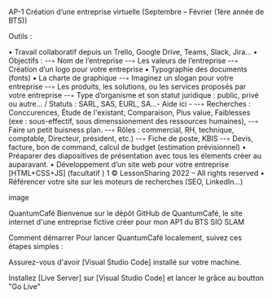 AP-1 Création d’une entreprise virtuelle
(Septembre – Février (1ère année de BTS))

Outils :

• Travail collaboratif depuis un Trello, Google Drive, Teams, Slack, Jira…
• Objectifs :
--◦ Nom de l’entreprise
--◦ Les valeurs de l’entreprise
--◦ Création d’un logo pour votre entreprise
▪ Typographie des documents (fonts)
▪ La charte de graphique
--◦ Imaginez un slogan pour votre entreprise
--◦ Les produits, les solutions, ou les services proposés par votre entreprise
--◦ Type d’organisme et son statut juridique : public, privé ou autre… / Statuts : SARL, SAS, EURL, SA…- Aide ici -
--◦ Recherches : Conccurences, Étude de l'existant, Comparaison, Plus value, Faiblesses (exe : sous-effectif, sous dimenssionement des ressources humaines),
--◦ Faire un petit buisness plan.
--◦ Rôles : commercial, RH, technique, comptable, Directeur, président, etc.)
--◦ Fiche de poste, KBIS
--◦ Devis, facture, bon de command, calcul de budget (estimation prévisionnel)
• Préaparer des diapositives de présentation avec tous les élements créer au auparavant.
• Développement d’un site web pour votre entreprise [HTML+CSS+JS] (facultatif )
1 © LessonSharing 2022 – All rights reserved
• Référencer votre site sur les moteurs de recherches (SEO, LinkedIn...)


image

QuantumCafé
Bienvenue sur le dépôt GitHub de QuantumCafé, le site internet d'une entreprise fictive créer pour mon AP1 du BTS SIO SLAM

Comment démarrer
Pour lancer QuantumCafé localement, suivez ces étapes simples :

Assurez-vous d'avoir [Visual Studio Code] installé sur votre machine.

Installez [Live Server] sur [Visual Studio Code] et lancer le grâce au boutton "Go Live"
